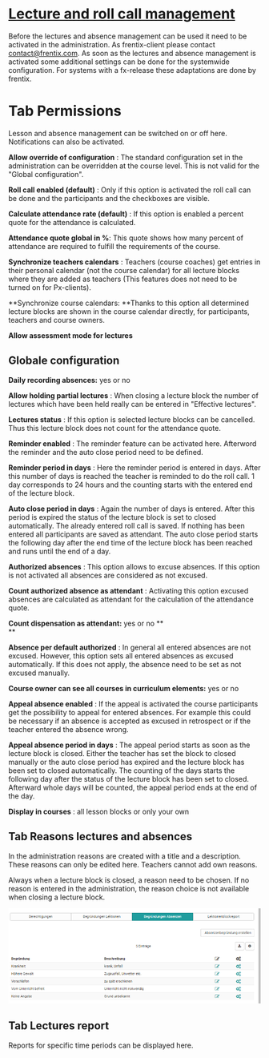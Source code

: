 #  [Lecture and roll call management](Lecture+and+roll+call+management.html)

Before the lectures and absence management can be used it need to be activated
in the administration. As frentix-client please contact
[contact@frentix.com](mailto:contact@frentix.com). As soon as the lectures and
absence management is activated some additional settings can be done for the
systemwide configuration. For systems with a fx-release these adaptations are
done by frentix.

# Tab Permissions

Lesson and absence management can be switched on or off here. Notifications
can also be activated.

 **Allow override of configuration** : The standard configuration set in the
administration can be overridden at the course level. This is not valid for
the "Global configuration".

 **Roll call enabled (default)** : Only if this option is activated the roll
call can be done and the participants and the checkboxes are visible.

 **Calculate attendance rate (default)** : If this option is enabled a percent
quote for the attendance is calculated.

 **Attendance quote  global in %**: This quote shows how many percent of
attendance are required to fulfill the requirements of the course.

 **Synchronize teachers calendars** : Teachers (course coaches) get entries in
their personal calendar (not the course calendar) for all lecture blocks where
they are added as teachers (This features does not need to be turned on for
Px-clients).

 **Synchronize course calendars:  **Thanks to this option all determined
lecture blocks are shown in the course calendar directly, for participants,
teachers and course owners.

 **Allow assessment mode for lectures**  
  

## Globale configuration

 **Daily recording absences:** yes or no

 **Allow holding partial lectures** : When closing a lecture block the number
of lectures which have been held really can be entered in "Effective
lectures".

 **Lectures status** : If this option is selected lecture blocks can be
cancelled. Thus this lecture block does not count for the attendance quote.

 **Reminder enabled** : The reminder feature can be activated here. Afterword
the reminder and the auto close period need to be defined.

 **Reminder period in days** : Here the reminder period is entered in days.
After this number of days is reached the teacher is reminded to do the roll
call. 1 day corresponds to 24 hours and the counting starts with the entered
end of the lecture block.

 **Auto close period in days** : Again the number of days is entered. After
this period is expired the status of the lecture block is set to closed
automatically. The already entered roll call is saved. If nothing has been
entered all participants are saved as attendant. The auto close period starts
the following day after the end time of the lecture block has been reached and
runs until the end of a day.

 **Authorized absences** : This option allows to excuse absences. If this
option is not activated all absences are considered as not excused.

 **Count authorized absence as attendant** : Activating this option excused
absences are calculated as attendant for the calculation of the attendance
quote.

 **Count dispensation as attendant:** yes or no **  
**

 **Absence per default authorized** : In general all entered absences are not
excused. However, this option sets all entered absences as excused
automatically. If this does not apply, the absence need to be set as not
excused manually.

 **Course owner can see all courses in curriculum elements:** yes or no

 **Appeal absence enabled** : If the appeal is activated the course
participants get the possibility to appeal for entered absences. For example
this could be necessary if an absence is accepted as excused in retrospect or
if the teacher entered the absence wrong.

 **Appeal absence period in days** : The appeal period starts as soon as the
lecture block is closed. Either the teacher has set the block to closed
manually or the auto close period has expired and the lecture block has been
set to closed automatically. The counting of the days starts the following day
after the status of the lecture block has been set to closed. Afterward whole
days will be counted, the appeal period ends at the end of the day.

 **Display in courses** : all lesson blocks or only your own

## Tab Reasons lectures and absences

In the administration reasons are created with a title and a description.
These reasons can only be edited here. Teachers cannot add own reasons.

Always when a lecture block is closed, a reason need to be chosen. If no
reason is entered in the administration, the reason choice is not available
when closing a lecture block.

![](assets/Absenz_Begruendung.png)

## Tab Lectures report

Reports for specific time periods can be displayed here.

  

